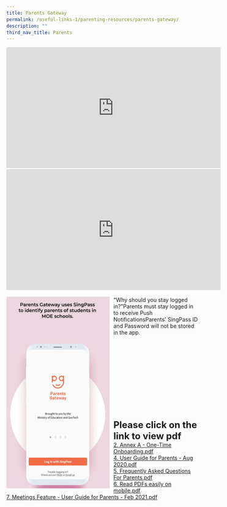 ```yaml
---
title: Parents Gateway
permalink: /useful-links-1/parenting-resources/parents-gateway/
description: ""
third_nav_title: Parents
---
```


<iframe width="560" height="315" src="https://www.youtube.com/embed/PCM5o8jAncc" title="MOE Parents Gateway" frameborder="0" allow="accelerometer; autoplay; clipboard-write; encrypted-media; gyroscope; picture-in-picture" allowfullscreen></iframe>

<br>

<iframe width="560" height="315" src="https://www.youtube.com/embed/tW9jwyuovOo" title="Parents Gateway Onboarding video for Parents" frameborder="0" allow="accelerometer; autoplay; clipboard-write; encrypted-media; gyroscope; picture-in-picture" allowfullscreen></iframe>

<br>

<img src="/images/Parents%20Gateway%20GIF.gif" style="width:270px;height:500px;margin-right:10px;" align = "left"> "Why should you stay logged in?"Parents must stay logged in to receive Push NotificationsParents' SingPass ID and Password will not be stored in the app. <br> <br><br><br><br><br><br><br><br><br><br><br><br>

**<font size=5>Please click on the link to view pdf</font>**<br>
[2. Annex A - One-Time Onboarding.pdf](/files/Parents%20Gateway/Annex%20A%20-%20One-Time%20Onboarding.pdf) <br>
[4. User Guide for Parents - Aug 2020.pdf](/files/Parents%20Gateway/User%20Guide%20for%20Parents%20-%20Aug%202020.pdf) <br>
[5. Frequently Asked Questions For Parents.pdf](/files/Parents%20Gateway/Frequently%20Asked%20Questions%20For%20Parents.pdf) <br>
[6. Read PDFs easily on mobile.pdf](/files/Parents%20Gateway/Read%20PDFs%20easily%20on%20mobile.pdf) <br>
[7. Meetings Feature - User Guide for Parents - Feb 2021.pdf](/files/Parents%20Gateway/Meetings%20Feature%20-%20User%20Guide%20for%20Parents%20-%20Feb%202021.pdf)